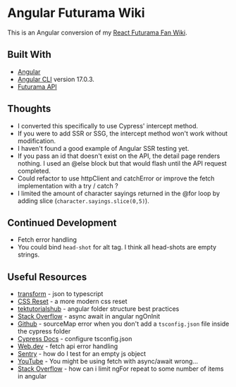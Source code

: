 # Angular Futurama Wiki

This is an Angular conversion of my [React Futurama Fan Wiki](https://github.com/jdegand/futurama-fan-wiki).

## Built With

- [Angular](https://angular.dev)
- [Angular CLI](https://github.com/angular/angular-cli) version 17.0.3.
- [Futurama API](https://sampleapis.com/api-list/futurama)

## Thoughts

- I converted this specifically to use Cypress' intercept method.
- If you were to add SSR or SSG, the intercept method won't work without modification.  
- I haven't found a good example of Angular SSR testing yet.
- If you pass an id that doesn't exist on the API, the detail page renders nothing.  I used an @else block but that would flash until the API request completed.
- Could refactor to use httpClient and catchError or improve the fetch implementation with a try / catch ? 
- I limited the amount of character sayings returned in the @for loop by adding slice (`character.sayings.slice(0,5)`).  

## Continued Development

- Fetch error handling 
- You could bind `head-shot` for alt tag.  I think all head-shots are empty strings.

## Useful Resources

- [transform](https://transform.tools/json-to-typescript) - json to typescript
- [CSS Reset](https://andy-bell.co.uk/a-more-modern-css-reset/) - a more modern css reset
- [tektutorialshub](https://www.tektutorialshub.com/angular/angular-folder-structure-best-practices/) - angular folder structure best practices
- [Stack Overflow](https://stackoverflow.com/questions/56092083/async-await-in-angular-ngoninit) - async await in angular ngOnInit
- [Github](https://github.com/cypress-io/cypress/issues/8477) - sourceMap error when you don't add a `tsconfig.json` file inside the cypress folder
- [Cypress Docs](https://docs.cypress.io/guides/tooling/typescript-support#Configure-tsconfig-json) - configure tsconfig.json
- [Web.dev](https://web.dev/articles/fetch-api-error-handling) - fetch api error handling
- [Sentry](https://sentry.io/answers/how-do-i-test-for-an-empty-javascript-object/) - how do I test for an empty js object
- [YouTube](https://www.youtube.com/watch?v=cJQQizjl7eo) - You might be using fetch with async/await wrong...
- [Stack Overflow](https://stackoverflow.com/questions/37818677/how-can-i-limit-ngfor-repeat-to-some-number-of-items-in-angular) - how can i limit ngFor repeat to some number of items in angular